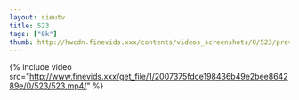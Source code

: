 ```yaml
--- 
layout: sieutv
title: 523
tags: ["0k"]
thumb: http://hwcdn.finevids.xxx/contents/videos_screenshots/0/523/preview.mp4.jpg
---
```

{% include video src="http://www.finevids.xxx/get_file/1/2007375fdce198436b49e2bee864289e/0/523/523.mp4/" %} 
